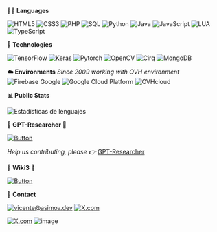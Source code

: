 **🧑‍💻 Languages**

![HTML5](https://img.shields.io/badge/HTML5-E34F26?style=for-the-badge&logo=html5&logoColor=white) ![CSS3](https://img.shields.io/badge/CSS3-1572B6?style=for-the-badge&logo=css3&logoColor=white) ![PHP](https://img.shields.io/badge/PHP-777BB4?style=for-the-badge&logo=php&logoColor=white) ![SQL](https://img.shields.io/badge/SQL-4479A1?style=for-the-badge&logo=mysql&logoColor=white) ![Python](https://img.shields.io/badge/Python-3776AB?style=for-the-badge&logo=python&logoColor=white) ![Java](https://img.shields.io/badge/Java-007396?style=for-the-badge&logo=java&logoColor=white)  ![JavaScript](https://img.shields.io/badge/JavaScript-007396?style=for-the-badge&logo=javascript&logoColor=orange) ![LUA](https://img.shields.io/badge/LUA-2C2D72?style=for-the-badge&logo=lua&logoColor=white) ![TypeScript](https://img.shields.io/badge/TypeScript-007ACC?style=for-the-badge&logo=typescript&logoColor=white)

**🔧 Technologies**

![TensorFlow](https://img.shields.io/badge/TensorFlow-FF6F00?style=for-the-badge&logo=tensorflow&logoColor=white) ![Keras](https://img.shields.io/badge/Keras-D00000?style=for-the-badge&logo=keras&logoColor=white) ![Pytorch](https://img.shields.io/badge/Pytorch-EE4C2C?style=for-the-badge&logo=pytorch&logoColor=white) ![OpenCV](https://img.shields.io/badge/OpenCV-5C3EE8?style=for-the-badge&logo=opencv&logoColor=white) ![Cirq](https://img.shields.io/badge/Cirq-14213D?style=for-the-badge&logo=quantum&logoColor=white) ![MongoDB](https://img.shields.io/badge/MongoDB-47A248?style=for-the-badge&logo=mongodb&logoColor=white) 

**☁️ Environments**
*Since 2009 working with OVH environment*
![Firebase Google](https://img.shields.io/badge/Firebase%20Google-FFCA28?style=for-the-badge&logo=firebase&logoColor=white) ![Google Cloud Platform](https://img.shields.io/badge/Google%20Cloud%20Platform-4285F4?style=for-the-badge&logo=google-cloud&logoColor=white) ![OVHcloud](https://img.shields.io/badge/OVHcloud-212b35?style=for-the-badge&logo=ovh&logoColor=white) 

**📊 Public Stats**

![Estadísticas de lenguajes](https://github-readme-stats.vercel.app/api/top-langs/?username=notvicent3&langs_count=8&layout=compact&theme=radical)

**📁 GPT-Researcher 💜** 

[![Button](https://img.shields.io/badge/GPTRESEARCHER-Show2USyourLOVE-purple?style=for-the-badge)](https://github.com/assafelovic/gpt-researcher) 

*Help us contributing, please  👉* [GPT-Researcher](https://github.com/assafelovic/gpt-researcher/blob/master/CONTRIBUTING.md) 

**📖 Wiki3 🧡** 

[![Button](https://img.shields.io/badge/WikiTRES-orange?style=for-the-badge)](https://github.com/notvicent3/wiki3) 

**📧 Contact**

[![vicente@asimov.dev](https://img.shields.io/badge/vicente@asimov.dev-green?style=for-the-badge)](mailto:vicente@asimov.dev)
[![X.com](https://img.shields.io/badge/@notvicent3-red?style=for-the-badge)](https://x.com/notvicent3)

[![X.com](https://img.shields.io/badge/BadPiggiesDrip-pink?style=for-the-badge)](https://www.youtube.com/watch?v=dkM9GxaCow4) ![image](https://github.com/notvicent3/notvicent3/assets/132854638/6a261e33-9af9-4881-afe8-e5f78de9f08e)











